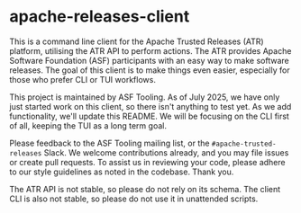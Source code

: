 # apache-releases-client

This is a command line client for the Apache Trusted Releases (ATR) platform, utilising the ATR API to perform actions. The ATR provides Apache Software Foundation (ASF) participants with an easy way to make software releases. The goal of this client is to make things even easier, especially for those who prefer CLI or TUI workflows.

This project is maintained by ASF Tooling. As of July 2025, we have only just started work on this client, so there isn't anything to test yet. As we add functionality, we'll update this README. We will be focusing on the CLI first of all, keeping the TUI as a long term goal.

Please feedback to the ASF Tooling mailing list, or the `#apache-trusted-releases` Slack. We welcome contributions already, and you may file issues or create pull requests. To assist us in reviewing your code, please adhere to our style guidelines as noted in the codebase. Thank you.

The ATR API is not stable, so please do not rely on its schema. The client CLI is also not stable, so please do not use it in unattended scripts.
